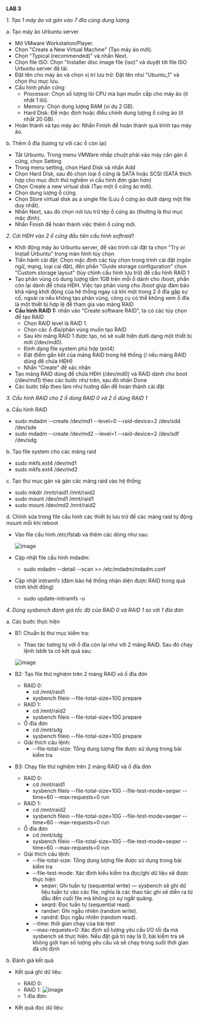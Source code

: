 **LAB 3**

*1. Tạo 1 máy ảo và gán vào 7 đĩa cùng dung lượng*

a. Tạo máy ảo Urbuntu server
- Mở VMware Workstation/Player.
- Chọn "Create a New Virtual Machine" (Tạo máy ảo mới).
- Chọn "Typical (recommended)" và nhấn Next.
- Chọn file ISO: Chọn "Installer disc image file (iso)" và duyệt tới file ISO Urbuntu server đã tải.
- Đặt tên cho máy ảo và chọn vị trí lưu trữ: Đặt tên như "Ubuntu_1" và chọn thư mục lưu.
- Cấu hình phần cứng:
  - Processor: Chọn số lượng lõi CPU mà bạn muốn cấp cho máy ảo (ít nhất 1 lõi).
  - Memory: Chọn dung lượng RAM (ví dụ 2 GB).
  - Hard Disk: Để mặc định hoặc điều chỉnh dung lượng ổ cứng ảo (ít nhất 20 GB).
- Hoàn thành và tạo máy ảo: Nhấn Finish để hoàn thành quá trình tạo máy ảo.

b. Thêm ổ đĩa (tương tự với các ổ còn lại)
- Tắt Urbuntu. Trong menu VMWare nhấp chuột phải vào máy cần gán ổ cứng, chọn Setting
- Trong menu setting, chọn Hard Disk và nhấn Add
- Chọn Hard Disk, sau đó chọn loại ổ cứng là SATA hoặc SCSI (SATA thích hợp cho mục đích thử nghiệm vì cấu hình đơn giản hơn)
- Chọn Create a new virtual disk (Tạo một ổ cứng ảo mới).
- Chọn dung lượng ổ cứng.
- Chọn Store virtual disk as a single file (Lưu ổ cứng ảo dưới dạng một file duy nhất).
- Nhấn Next, sau đó chọn nơi lưu trữ tệp ổ cứng ảo (thường là thư mục mặc định).
- Nhấn Finish để hoàn thành việc thêm ổ cứng mới.

*2. Cài HĐH vào 2 ổ cứng đầu tiên cấu hình softraid1*
- Khởi động máy ảo Urbuntu server, để vào trình cài đặt ta chọn "Try or Install Urbuntu" trong màn hình tùy chọn
- Tiến hành cài đặt: Chọn mặc định các tùy chọn trong trình cài đặt (ngôn ngữ, mạng, loại caì đặt), đến phần "Guide storage configuration" chọn "Custom storage layout" (tùy chỉnh cấu hình lưu trữ) để cấu hình RAID 1
- Tạo phân vùng có dung lượng tầm 1GB trên mỗi ổ dành cho /boot, phần còn lại dành để chứa HĐH. Việc tạo phân vùng cho /boot giúp đảm bảo khả năng khởi động của hệ thống ngay cả khi một trong 2 ổ đĩa gặp sự cố, ngoài ra nếu không tạo phân vùng, công cụ có thể không xem ổ đĩa là một thiết bị hợp lệ để tham gia vào mảng RAID
- **Cấu hình RAID 1:** nhấn vào "Create software RAID", ta có các tùy chọn để tạo RAID
  - Chọn RAID level là RAID 1.
  - Chọn các ổ đĩa/phân vùng muốn tạo RAID
  - Sau khi mảng RAID 1 được tạo, nó sẽ xuất hiện dưới dạng một thiết bị mới (/dev/md0).
  - Định dạng file system phù hợp (ext4)
  - Đặt điểm gắn kết của mảng RAID trong hệ thống (/ nếu mảng RAID dùng để chứa HĐH)
  - Nhấn "Create" để xác nhận
- Tạo mảng RAID dùng để chứa HĐH (/dev/md0) và RAID dành cho boot (/dev/md1) theo các bước như trên, sau đó nhấn Done
- Các bước tiếp theo làm như hướng dẫn để hoàn thành cài đặt

*3. Cấu hình RAID cho 2 ổ dùng RAID 0 và 2 ổ dùng RAID 1*

a. Cấu hình RAID
- sudo mdadm --create /dev/md1 --level=0 --raid-device=2 /dev/sdd /dev/sde
- sudo mdadm --create /dev/md2 --level=1 --raid-device=2 /dev/sdf /dev/sdg

b. Tạo file system cho các mảng raid
- sudo mkfs.ext4 /dev/md1
- sudo mkfs.ext4 /dev/md2

c. Tạo thư mục gán và gán các mảng raid vào hệ thống
- sudo mkdir /mnt/raid1 /mnt/raid2
- sudo mount /dev/md1 /mnt/raid1
- sudo mount /dev/md2 /mnt/raid2

d. Chỉnh sửa trong file cấu hình các thiết bị lưu trữ để các mảng raid tự động mount mỗi khi reboot
- Vào file cấu hình /etc/fstab và thêm các dòng như sau:
  
  ![image](https://github.com/user-attachments/assets/1bbb332b-2449-4fdf-afe0-da0e1541289f)
- Cập nhật file cấu hình mdadm:
  - sudo mdadm --detail --scan >> /etc/mdadm/mdadm.conf
- Cập nhật initramfs (đảm bảo hệ thống nhận diện được RAID trong quá trình khởi động)
  - sudo update-initramfs -u

*4. Dùng sysbench đánh giá tốc độ của RAID 0 và RAID 1 so với 1 đĩa đơn*

a. Các bước thực hiện
- B1: Chuẩn bị thư mục kiểm tra:
  - Thao tác tương tự với ổ đĩa còn lại như với 2 mảng RAID. Sau đó chạy lệnh lsblk ta có kết quả sau:
    
  ![image](https://github.com/user-attachments/assets/e0c80542-9c63-4d38-85d7-c3d3dc7cbfc5)
- B2: Tạo file thử nghiệm trên 2 mảng RAID và ổ đĩa đơn
  - RAID 0:
    - cd /mnt/raid1
    - sysbench fileio --file-total-size=10G prepare
  - RAID 1:
    - cd /mnt/raid2
    - sysbench fileio --file-total-size=10G prepare
  - Ổ đĩa đơn
    - cd /mnt/sdg
    - sysbench fileio --file-total-size=10G prepare
  - Giải thích câu lệnh:
    - --file-total-size: Tổng dung lượng file được sử dụng trong bài kiểm tra
- B3: Chạy file thử nghiệm trên 2 mảng RAID và ổ đĩa đơn
  - RAID 0:
    - cd /mnt/raid1
    - sysbench fileio --file-total-size=10G --file-test-mode=seqwr --time=60 --max-requests=0 run
  - RAID 1:
    - cd /mnt/raid2
    - sysbench fileio --file-total-size=10G --file-test-mode=seqwr --time=60 --max-requests=0 run
  - Ổ đĩa đơn
    - cd /mnt/sdg
    - sysbench fileio --file-total-size=10G --file-test-mode=seqwr --time=60 --max-requests=0 run
  - Giải thích câu lệnh:
    - --file-total-size: Tổng dung lượng file được sử dụng trong bài kiểm tra
    - --file-test-mode: Xác định kiểu kiểm tra đọc/ghi dữ liệu sẽ được thực hiện
      - seqwr: Ghi tuần tự (sequential write) — sysbench sẽ ghi dữ liệu tuần tự vào các file, nghĩa là các thao tác ghi sẽ diễn ra từ đầu đến cuối file mà không có sự ngắt quãng.
      - seqrd: Đọc tuần tự (sequential read).
      - randwr: Ghi ngẫu nhiên (random write).
      - randrd: Đọc ngẫu nhiên (random read).
    - --time: thời gian chạy của bài test
    - --max-requests=0: Xác định số lượng yêu cầu I/O tối đa mà sysbench sẽ thực hiện. Nếu đặt giá trị này là 0, bài kiểm tra sẽ không giới hạn số lượng yêu cầu và sẽ chạy trong suốt thời gian đã chỉ định    

b. Đánh giá kết quả
- Kết quả ghi dữ liệu:
  - RAID 0:
  - RAID 1:
  ![image](https://github.com/user-attachments/assets/2d0395d7-6e84-49ed-911c-6d17479abf00)
  - 1 đĩa đơn:
  
- Kết quả đọc dữ liệu:
